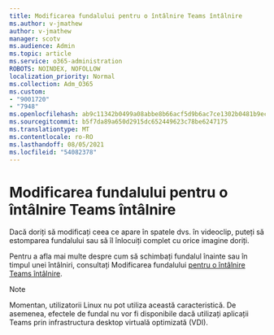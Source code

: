 ```yaml
---
title: Modificarea fundalului pentru o întâlnire Teams întâlnire
ms.author: v-jmathew
author: v-jmathew
manager: scotv
ms.audience: Admin
ms.topic: article
ms.service: o365-administration
ROBOTS: NOINDEX, NOFOLLOW
localization_priority: Normal
ms.collection: Adm_O365
ms.custom:
- "9001720"
- "7948"
ms.openlocfilehash: ab9c11342b0499a08abbe8b66acf5d9b6ac7ce1302b0481b9ece4f440d4c9886
ms.sourcegitcommit: b5f7da89a650d2915dc652449623c78be6247175
ms.translationtype: MT
ms.contentlocale: ro-RO
ms.lasthandoff: 08/05/2021
ms.locfileid: "54082378"
---
```

# <a name="change-your-background-for-a-teams-meeting"></a>Modificarea fundalului pentru o întâlnire Teams întâlnire

Dacă doriți să modificați ceea ce apare în spatele dvs. în videoclip, puteți să estomparea fundalului sau să îl înlocuiți complet cu orice imagine doriți.

Pentru a afla mai multe despre cum să schimbați fundalul înainte sau în timpul unei întâlniri, consultați Modificarea fundalului [pentru o întâlnire Teams întâlnire](https://support.microsoft.com/office/change-your-background-for-a-teams-meeting-f77a2381-443a-499d-825e-509a140f4780).

> [!NOTE]
> Momentan, utilizatorii Linux nu pot utiliza această caracteristică. De asemenea, efectele de fundal nu vor fi disponibile dacă utilizați aplicații Teams prin infrastructura desktop virtuală optimizată (VDI).
